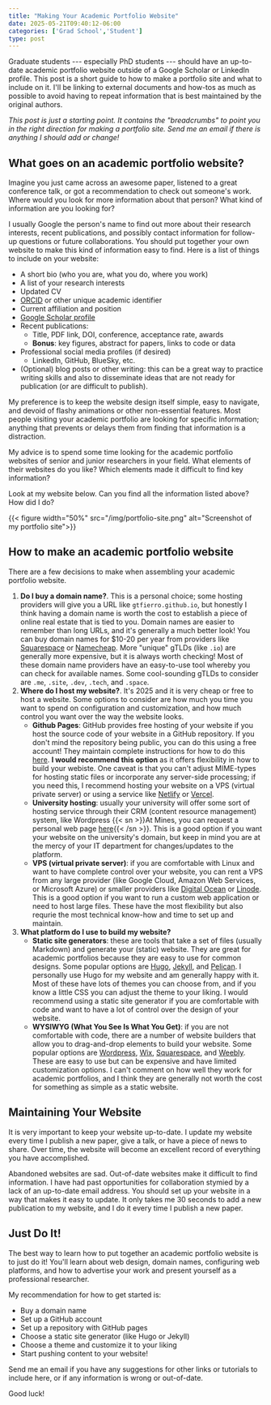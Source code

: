```yaml
---
title: "Making Your Academic Portfolio Website"
date: 2025-05-21T09:40:12-06:00
categories: ['Grad School','Student']
type: post
---
```


Graduate students --- especially PhD students --- should have an up-to-date academic portfolio website outside of a Google Scholar or LinkedIn profile.
This post is a short guide to how to make a portfolio site and what to include on it.
I'll be linking to external documents and how-tos as much as possible to avoid having to repeat information that is best maintained by the original authors.

*This post is just a starting point. It contains the "breadcrumbs" to point you in the right direction for making a portfolio site. Send me an email if there is anything I should add or change!*

## What goes on an academic portfolio website?

Imagine you just came across an awesome paper, listened to a great conference talk, or got a recommendation to check out someone's work.
Where would you look for more information about that person? What kind of information are you looking for?

I usually Google the person's name to find out more about their research interests, recent publications, and possibly contact information for follow-up questions or future collaborations.
You should put together your own website to make this kind of information easy to find.
Here is a list of things to include on your website:
- A short bio (who you are, what you do, where you work)
- A list of your research interests
- Updated CV
- [ORCID](https://orcid.org/0000-0002-2081-4525) or other unique academic identifier
- Current affiliation and position
- [Google Scholar profile](https://scholar.google.com/citations?user=9wj4L7MAAAAJ&hl=en)
- Recent publications:
    - Title, PDF link, DOI, conference, acceptance rate, awards
    - **Bonus**: key figures, abstract for papers, links to code or data
- Professional social media profiles (if desired)
    - LinkedIn, GitHub, BlueSky, etc.
- (Optional) blog posts or other writing: this can be a great way to practice writing skills and also to disseminate ideas that are not ready for publication (or are difficult to publish).

My preference is to keep the website design itself simple, easy to navigate, and devoid of flashy animations or other non-essential features.
Most people visiting your academic portfolio are looking for specific information; anything that prevents or delays them from finding that information is a distraction.

My advice is to spend some time looking for the academic portfolio websites of senior and junior researchers in your field.
What elements of their websites do you like? Which elements made it difficult to find key information?

Look at my website below. Can you find all the information listed above? How did I do?

{{< figure width="50%" src="/img/portfolio-site.png" alt="Screenshot of my portfolio site">}}


## How to make an academic portfolio website

There are a few decisions to make when assembling your academic portfolio website.

1. **Do I buy a domain name?**. This is a personal choice; some hosting providers will give you a URL like `gtfierro.github.io`, but honestly I think having a domain name is worth the cost to establish a piece of online real estate that is tied to you. Domain names are easier to remember than long URLs, and it's generally a much better look! You can buy domain names for $10-20 per year from providers like [Squarespace](https://domains.squarespace.com) or [Namecheap](https://www.namecheap.com). More "unique" gTLDs (like `.io`) are generally more expensive, but it is always worth checking! Most of these domain name providers have an easy-to-use tool whereby you can check for available names. Some cool-sounding gTLDs to consider are `.me`, `.site`, `.dev`, `.tech`, and `.space`.
2. **Where do I host my website?**. It's 2025 and it is very cheap or free to host a website. Some options to consider are how much you time you want to spend on configuration and customization, and how much control you want over the way the website looks.
    - **Github Pages**: GitHub provides free hosting of your website if you host the source code of your website in a GitHub repository. If you don't mind the repository being public, you can do this using a free account! They maintain complete instructions for how to do this [here](https://pages.github.com). **I would recommend this option** as it offers flexibility in how to build your webiste. One caveat is that you can't adjust MIME-types for hosting static files or incorporate any server-side processing; if you need this, I recommend hosting your website on a VPS (virtual private server) or using a service like [Netlify](https://www.netlify.com/) or [Vercel](https://vercel.com/).
    - **University hosting**: usually your university will offer some sort of hosting service through their CRM (content resource management) system, like Wordpress {{< sn >}}At Mines, you can request a personal web page [here](https://brand.mines.edu/web-creation-and-editing-2/#personal){{< /sn >}}. This is a good option if you want your website on the university's domain, but keep in mind you are at the mercy of your IT department for changes/updates to the platform.
    - **VPS (virtual private server)**: if you are comfortable with Linux and want to have complete control over your website, you can rent a VPS from any large provider (like Google Cloud, Amazon Web Services, or Microsoft Azure) or smaller providers like [Digital Ocean](https://www.digitalocean.com/) or [Linode](https://www.linode.com/). This is a good option if you want to run a custom web application or need to host large files. These have the most flexibility but also requrie the most technical know-how and time to set up and maintain.
3. **What platform do I use to build my website?**
    - **Static site generators**: these are tools that take a set of files (usually Markdown) and generate your (static) website. They are great for academic portfolios because they are easy to use for common designs. Some popular options are [Hugo](https://gohugo.io/), [Jekyll](https://jekyllrb.com/), and [Pelican](https://blog.getpelican.com/). I personally use Hugo for my website and am generally happy with it. Most of these have lots of themes you can choose from, and if you know a little CSS you can adjust the theme to your liking. I would recommend using a static site generator if you are comfortable with code and want to have a lot of control over the design of your website.
    - **WYSIWYG (What You See Is What You Get)**: if you are not comfortable with code, there are a number of website builders that allow you to drag-and-drop elements to build your website. Some popular options are [Wordpress](https://wordpress.org), [Wix](https://www.wix.com/), [Squarespace](https://www.squarespace.com/), and [Weebly](https://www.weebly.com/). These are easy to use but can be expensive and have limited customization options. I can't comment on how well they work for academic portfolios, and I think they are generally not worth the cost for something as simple as a static website.

## Maintaining Your Website

It is very important to keep your website up-to-date.
I update my website every time I publish a new paper, give a talk, or have a piece of news to share.
Over time, the website will become an excellent record of everything you have accomplished.

Abandoned websites are sad. Out-of-date websites make it difficult to find information. I have had past opportunities for collaboration stymied by a lack of an up-to-date email address.
You should set up your website in a way that makes it easy to update. It only takes me 30 seconds to add a new publication to my website, and I do it every time I publish a new paper.

## Just Do It!

The best way to learn how to put together an academic portfolio website is to just do it!
You'll learn about web design, domain names, configuring web platforms, and how to advertise your work and present yourself as a professional researcher.

My recommendation for how to get started is:
- Buy a domain name
- Set up a GitHub account
- Set up a repository with GitHub pages
- Choose a static site generator (like Hugo or Jekyll)
- Choose a theme and customize it to your liking
- Start pushing content to your website!

Send me an email if you have any suggestions for other links or tutorials to include here, or if any information is wrong or out-of-date.

Good luck!
